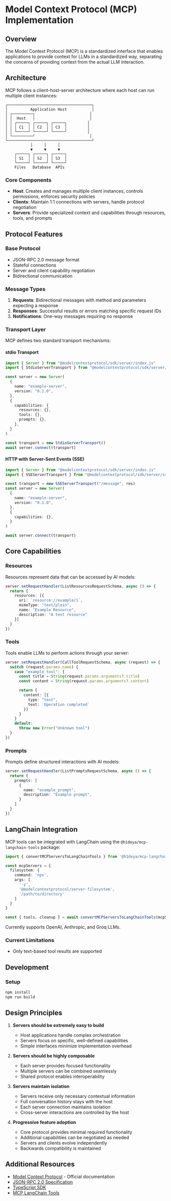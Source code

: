 # Model Context Protocol (MCP) Implementation

## Overview

The Model Context Protocol (MCP) is a standardized interface that enables applications to provide context for LLMs in a standardized way, separating the concerns of providing context from the actual LLM interaction.

## Architecture

MCP follows a client-host-server architecture where each host can run multiple client instances:

```
┌─────────────────────────────────────┐
│          Application Host           │
│ ┌─────────┐                        │
│ │  Host   │                        │
│ │ ┌─────┐ ┌─────┐ ┌─────┐         │
│ │ │ C1  │ │ C2  │ │ C3  │         │
│ │ └─────┘ └─────┘ └─────┘         │
│ └─────────┘                        │
└─────────────────────────────────────┘
           │     │     │
           ▼     ▼     ▼
    ┌─────┐ ┌─────┐ ┌─────┐
    │ S1  │ │ S2  │ │ S3  │
    └─────┘ └─────┘ └─────┘
    Files   Database  APIs
```

### Core Components

- **Host**: Creates and manages multiple client instances, controls permissions, enforces security policies
- **Clients**: Maintain 1:1 connections with servers, handle protocol negotiation
- **Servers**: Provide specialized context and capabilities through resources, tools, and prompts

## Protocol Features

### Base Protocol
- JSON-RPC 2.0 message format
- Stateful connections
- Server and client capability negotiation
- Bidirectional communication

### Message Types
1. **Requests**: Bidirectional messages with method and parameters expecting a response
2. **Responses**: Successful results or errors matching specific request IDs
3. **Notifications**: One-way messages requiring no response

### Transport Layer

MCP defines two standard transport mechanisms:

#### stdio Transport
```typescript
import { Server } from "@modelcontextprotocol/sdk/server/index.js"
import { StdioServerTransport } from "@modelcontextprotocol/sdk/server/stdio.js"

const server = new Server(
  {
    name: "example-server",
    version: "0.1.0",
  },
  {
    capabilities: {
      resources: {},
      tools: {},
      prompts: {},
    },
  }
)

const transport = new StdioServerTransport()
await server.connect(transport)
```

#### HTTP with Server-Sent Events (SSE)
```typescript
import { Server } from "@modelcontextprotocol/sdk/server/index.js"
import { SSEServerTransport } from "@modelcontextprotocol/sdk/server/sse.js"

const transport = new SSEServerTransport("/message", res)
const server = new Server(
  {
    name: "example-server",
    version: "0.1.0",
  },
  {
    capabilities: {},
  }
)

await server.connect(transport)
```

## Core Capabilities

### Resources
Resources represent data that can be accessed by AI models:

```typescript
server.setRequestHandler(ListResourcesRequestSchema, async () => {
  return {
    resources: [{
      uri: `resource://example/1`,
      mimeType: "text/plain",
      name: "Example Resource",
      description: "A text resource"
    }]
  }
})
```

### Tools
Tools enable LLMs to perform actions through your server:

```typescript
server.setRequestHandler(CallToolRequestSchema, async (request) => {
  switch (request.params.name) {
    case "example_tool": {
      const title = String(request.params.arguments?.title)
      const content = String(request.params.arguments?.content)

      return {
        content: [{
          type: "text",
          text: `Operation completed`
        }]
      }
    }
    default:
      throw new Error("Unknown tool")
  }
})
```

### Prompts
Prompts define structured interactions with AI models:

```typescript
server.setRequestHandler(ListPromptsRequestSchema, async () => {
  return {
    prompts: [
      {
        name: "example_prompt",
        description: "Example prompt",
      }
    ]
  }
})
```

## LangChain Integration

MCP tools can be integrated with LangChain using the `@h1deya/mcp-langchain-tools` package:

```typescript
import { convertMCPServersToLangChainTools } from '@h1deya/mcp-langchain-tools'

const mcpServers = {
  filesystem: {
    command: 'npx',
    args: [
      '-y',
      '@modelcontextprotocol/server-filesystem',
      '/path/to/directory'
    ]
  }
}

const { tools, cleanup } = await convertMCPServersToLangChainTools(mcpServers)
```

Currently supports OpenAI, Anthropic, and Groq LLMs.

### Current Limitations
- Only text-based tool results are supported

## Development

### Setup
```bash
npm install
npm run build
```

## Design Principles

1. **Servers should be extremely easy to build**
   - Host applications handle complex orchestration
   - Servers focus on specific, well-defined capabilities
   - Simple interfaces minimize implementation overhead

2. **Servers should be highly composable**
   - Each server provides focused functionality
   - Multiple servers can be combined seamlessly
   - Shared protocol enables interoperability

3. **Servers maintain isolation**
   - Servers receive only necessary contextual information
   - Full conversation history stays with the host
   - Each server connection maintains isolation
   - Cross-server interactions are controlled by the host

4. **Progressive feature adoption**
   - Core protocol provides minimal required functionality
   - Additional capabilities can be negotiated as needed
   - Servers and clients evolve independently
   - Backwards compatibility is maintained

## Additional Resources

- [Model Context Protocol](https://modelcontextprotocol.io) - Official documentation
- [JSON-RPC 2.0 Specification](https://www.jsonrpc.org/specification)
- [TypeScript SDK](https://github.com/modelcontextprotocol/typescript-sdk)
- [MCP LangChain Tools](https://github.com/hideya/mcp-langchain-tools-ts)

